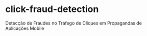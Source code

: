 # click-fraud-detection
Detecção de Fraudes no Tráfego de Cliques em Propagandas de Aplicações Mobile

